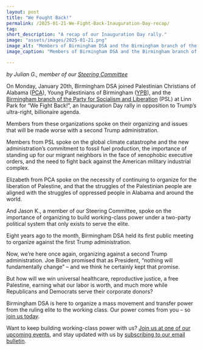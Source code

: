```yaml
---
layout: post 
title: "We Fought Back!" 
permalink: /2025-01-21-We-Fight-Back-Inauguration-Day-recap/
tag: 
short_description: "A recap of our Inauguration Day rally."
image: "assets/images/2025-01-21.png"
image_alt: "Members of Birmingham DSA and the Birmingham branch of the Party for SOocialism & Liberation (PSL) pose in Linn Park in Birmingham, Alabama, following their Inauguration Day rally on Monday, January 20, 2025."
image_caption: "Members of Birmingham DSA and the Birmingham branch of the Party for SOocialism & Liberation (PSL) pose in Linn Park in Birmingham, Alabama, following their Inauguration Day rally on Monday, January 20, 2025."

---
```


<i>by Julian G., member of our [Steering Committee](https://bhamdsa.org/our-work/#steeringCommittee)</i>

On Monday, January 20th, Birmingham DSA joined Palestinian Christians of Alabama ([PCA](https://www.instagram.com/pca.bham/)), Young Palestinians of Birmingham ([YPB](https://www.instagram.com/yp.bham/)), and the [Birmingham branch of the Party for Socialism and Liberation](https://www.instagram.com/pslbirmingham/) (PSL) at Linn Park for “We Fight Back!”, an Inauguration Day rally in opposition to Trump’s ultra-right, billionaire agenda.

Members from these organizations spoke on their organizing and issues that will be made worse with a second Trump administration.

Members from PSL spoke on the global climate catastrophe and the new administration’s commitment to fossil fuel production, the importance of standing up for our migrant neighbors in the face of xenophobic executive orders, and the need to fight back against the American military industrial complex.

Elizabeth from PCA spoke on the necessity of continuing to organize for the liberation of Palestine, and that the struggles of the Palestinian people are aligned with the struggles of oppressed people in Alabama and around the world.

And Jason K., a member of our Steering Committee, spoke on the importance of organizing to build working-class power under a two-party political system that only exists to serve the elite.

Eight years ago to the month, Birmingham DSA held its first public meeting to organize against the first Trump administration.

Now, we’re here once again, organizing against a second Trump administration. Joe Biden promised that as President, “nothing will fundamentally change” – and we think he certainly kept that promise.

But how will we win universal healthcare, reproductive justice, a free Palestine, earning what our labor is worth, and much more while Republicans and Democrats serve their corporate donors?

Birmingham DSA is here to organize a mass movement and transfer power from the ruling elite to the working class. Our power comes from you – so [join us today](https://dsausa.org/join).

Want to keep building working-class power with us? [Join us at one of our upcoming events](https://bhamdsa.org/calendar/), and stay updated with us by [subscribing to our email bulletin](https://actionnetwork.org/forms/birmingham-dsa-e-mail-bulletin-subscription-form/).

